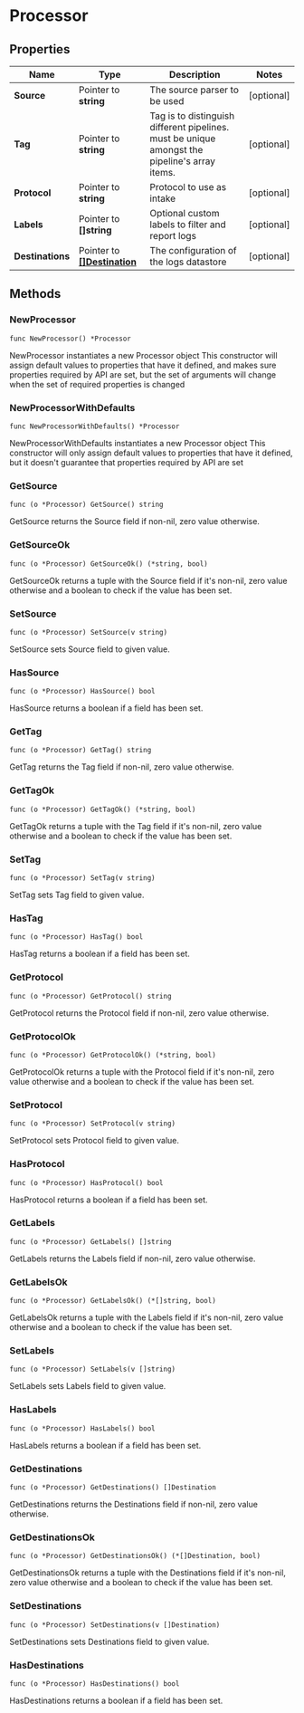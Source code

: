 # Processor

## Properties

|Name | Type | Description | Notes|
|------------ | ------------- | ------------- | -------------|
|**Source** | Pointer to **string** | The source parser to be used | [optional] |
|**Tag** | Pointer to **string** | Tag is to distinguish different pipelines. must be unique amongst the pipeline&#39;s array items. | [optional] |
|**Protocol** | Pointer to **string** | Protocol to use as intake | [optional] |
|**Labels** | Pointer to **[]string** | Optional custom labels to filter and report logs | [optional] |
|**Destinations** | Pointer to [**[]Destination**](Destination.md) | The configuration of the logs datastore | [optional] |

## Methods

### NewProcessor

`func NewProcessor() *Processor`

NewProcessor instantiates a new Processor object
This constructor will assign default values to properties that have it defined,
and makes sure properties required by API are set, but the set of arguments
will change when the set of required properties is changed

### NewProcessorWithDefaults

`func NewProcessorWithDefaults() *Processor`

NewProcessorWithDefaults instantiates a new Processor object
This constructor will only assign default values to properties that have it defined,
but it doesn't guarantee that properties required by API are set

### GetSource

`func (o *Processor) GetSource() string`

GetSource returns the Source field if non-nil, zero value otherwise.

### GetSourceOk

`func (o *Processor) GetSourceOk() (*string, bool)`

GetSourceOk returns a tuple with the Source field if it's non-nil, zero value otherwise
and a boolean to check if the value has been set.

### SetSource

`func (o *Processor) SetSource(v string)`

SetSource sets Source field to given value.

### HasSource

`func (o *Processor) HasSource() bool`

HasSource returns a boolean if a field has been set.

### GetTag

`func (o *Processor) GetTag() string`

GetTag returns the Tag field if non-nil, zero value otherwise.

### GetTagOk

`func (o *Processor) GetTagOk() (*string, bool)`

GetTagOk returns a tuple with the Tag field if it's non-nil, zero value otherwise
and a boolean to check if the value has been set.

### SetTag

`func (o *Processor) SetTag(v string)`

SetTag sets Tag field to given value.

### HasTag

`func (o *Processor) HasTag() bool`

HasTag returns a boolean if a field has been set.

### GetProtocol

`func (o *Processor) GetProtocol() string`

GetProtocol returns the Protocol field if non-nil, zero value otherwise.

### GetProtocolOk

`func (o *Processor) GetProtocolOk() (*string, bool)`

GetProtocolOk returns a tuple with the Protocol field if it's non-nil, zero value otherwise
and a boolean to check if the value has been set.

### SetProtocol

`func (o *Processor) SetProtocol(v string)`

SetProtocol sets Protocol field to given value.

### HasProtocol

`func (o *Processor) HasProtocol() bool`

HasProtocol returns a boolean if a field has been set.

### GetLabels

`func (o *Processor) GetLabels() []string`

GetLabels returns the Labels field if non-nil, zero value otherwise.

### GetLabelsOk

`func (o *Processor) GetLabelsOk() (*[]string, bool)`

GetLabelsOk returns a tuple with the Labels field if it's non-nil, zero value otherwise
and a boolean to check if the value has been set.

### SetLabels

`func (o *Processor) SetLabels(v []string)`

SetLabels sets Labels field to given value.

### HasLabels

`func (o *Processor) HasLabels() bool`

HasLabels returns a boolean if a field has been set.

### GetDestinations

`func (o *Processor) GetDestinations() []Destination`

GetDestinations returns the Destinations field if non-nil, zero value otherwise.

### GetDestinationsOk

`func (o *Processor) GetDestinationsOk() (*[]Destination, bool)`

GetDestinationsOk returns a tuple with the Destinations field if it's non-nil, zero value otherwise
and a boolean to check if the value has been set.

### SetDestinations

`func (o *Processor) SetDestinations(v []Destination)`

SetDestinations sets Destinations field to given value.

### HasDestinations

`func (o *Processor) HasDestinations() bool`

HasDestinations returns a boolean if a field has been set.


